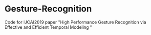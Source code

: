 # Gesture-Recognition
Code for IJCAI2019 paper  "High Performance Gesture Recognition via Effective and Efficient Temporal Modeling "

